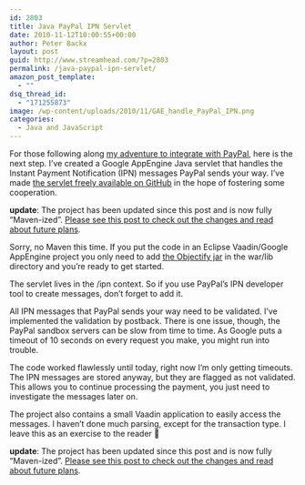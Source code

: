 ```yaml
---
id: 2803
title: Java PayPal IPN Servlet
date: 2010-11-12T10:00:55+00:00
author: Peter Backx
layout: post
guid: http://www.streamhead.com/?p=2803
permalink: /java-paypal-ipn-servlet/
amazon_post_template:
  - ""
dsq_thread_id:
  - "171255873"
image: /wp-content/uploads/2010/11/GAE_handle_PayPal_IPN.png
categories:
  - Java and JavaScript
---
```

For those following along <a title="PayPal Integration Guide" href="http://www.streamhead.com/paypal-integration-guide/" target="_blank">my adventure to integrate with PayPal</a>, here is the next step. I&#8217;ve created a Google AppEngine Java servlet that handles the Instant Payment Notification (IPN) messages PayPal sends your way. I&#8217;ve made <a title="PayPal IPN GAE/J servlet" href="https://github.com/pbackx/PayPalIPNServlet" target="_blank">the servlet freely available on GitHub</a> in the hope of fostering some cooperation.

<!--more-->

<p class="update">
  <strong>update</strong>: The project has been updated since this post and is now fully &#8220;Maven-ized&#8221;. <a href="http://www.streamhead.com/updated-paypal-appengine-servlet/" title="Updated PayPal AppEngine servlet">Please see this post to check out the changes and read about future plans</a>.
</p>

Sorry, no Maven this time. If you put the code in an Eclipse Vaadin/Google AppEngine project you only need to add <a title="Objectify" href="http://code.google.com/p/objectify-appengine/" target="_blank">the Objectify jar</a> in the war/lib directory and you&#8217;re ready to get started.

The servlet lives in the /ipn context. So if you use PayPal&#8217;s IPN developer tool to create messages, don&#8217;t forget to add it.

All IPN messages that PayPal sends your way need to be validated. I&#8217;ve implemented the validation by postback. There is one issue, though, the PayPal sandbox servers can be slow from time to time. As Google puts a timeout of 10 seconds on every request you make, you might run into trouble.

The code worked flawlessly until today, right now I&#8217;m only getting timeouts. The IPN messages are stored anyway, but they are flagged as not validated. This allows you to continue processing the payment, you just need to investigate the messages later on.

The project also contains a small Vaadin application to easily access the messages. I haven&#8217;t done much parsing, except for the transaction type. I leave this as an exercise to the reader 🙂

<p class="update">
  <strong>update</strong>: The project has been updated since this post and is now fully &#8220;Maven-ized&#8221;. <a href="http://www.streamhead.com/updated-paypal-appengine-servlet/" title="Updated PayPal AppEngine servlet">Please see this post to check out the changes and read about future plans</a>.
</p>

<!-- AddThis Advanced Settings generic via filter on the_content -->

<!-- AddThis Share Buttons generic via filter on the_content -->